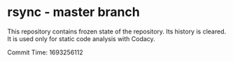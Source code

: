 # rsync - master branch

This repository contains frozen state of the repository.
Its history is cleared. It is used only for static code
analysis with Codacy.

Commit Time: 1693256112